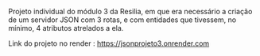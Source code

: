 Projeto individual do módulo 3 da Resilia, em que era necessário a criação de um servidor JSON com 3 rotas, e com entidades que tivessem, no mínimo, 4 atributos atrelados a ela.  

Link do projeto no render : https://jsonprojeto3.onrender.com
